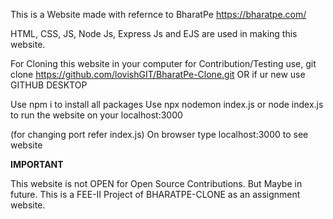 This is a Website made with refernce to BharatPe
https://bharatpe.com/

HTML, CSS, JS, Node Js, Express Js and EJS are used in making this website.

For Cloning this website in your computer for Contribution/Testing use,
git clone https://github.com/lovishGIT/BharatPe-Clone.git OR if ur new use GITHUB DESKTOP

Use npm i to install all packages
Use npx nodemon index.js or node index.js to run the website on your localhost:3000

(for changing port refer index.js)
On browser type localhost:3000 to see website

**IMPORTANT**

This website is not OPEN for Open Source Contributions. But Maybe in future.
This is a FEE-II Project of BHARATPE-CLONE as an assignment website.
